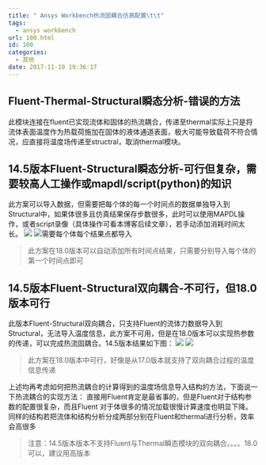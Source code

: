 ```yaml
---
title: " Ansys Workbench热流固耦合仿真配置\t\t"
tags:
  - ansys workbench
url: 100.html
id: 100
categories:
  - 其他
date: 2017-11-10 19:36:17
---
```


Fluent-Thermal-Structural瞬态分析-错误的方法
-----------------------------------

此模块连接在fluent已实现流体和固体的热流耦合，传递至thermal实际上只是将流体表面温度作为热载荷施加在固体的液体通道表面，极大可能导致载荷不符合情况，应直接将温度场传递至structral，取消thermal模块。

14.5版本Fluent-Structural瞬态分析-可行但复杂，需要较高人工操作或mapdl/script(python)的知识
------------------------------------------------------------------

此方案可以导入数据，但需要把每个体的每一个时间点的数据单独导入到Structural中，如果体很多且仿真结果保存步数很多，此时可以使用MAPDL操作，或者script录像（具体操作可看本博客后续文章），若手动添加消耗时间太长。 ![](http://wx3.sinaimg.cn/mw690/a8dbb8d6ly1fly4gcxwinj205508yq4n.jpg) ![需要每个体每个结果点都导入](http://wx3.sinaimg.cn/mw690/a8dbb8d6ly1fly4gcxwinj205508yq4n.jpg)

> 此方案在18.0版本可以自动添加所有时间点结果，只需要分别导入每个体的第一个时间点即可

14.5版本Fluent-Structural双向耦合-不可行，但18.0版本可行
-----------------------------------------

此版本Fluent-Structural双向耦合，只支持Fluent的流体力数据导入到Structural，无法导入温度信息，此方案不可用，但是在18.0版本可以实现热参数的传递，可以完成热流固耦合。14.5版本结果如下图： ![](http://wx4.sinaimg.cn/mw690/a8dbb8d6ly1fly4gdem3gj20fe04ot9n.jpg) ![](http://wx1.sinaimg.cn/mw690/a8dbb8d6ly1fly4gduvkjj205u093my8.jpg)

> 此方案在18.0版本中可行，好像是从17.0版本就支持了双向耦合过程的温度信息传递

上述均再考虑如何把热流耦合的计算得到的温度场信息导入结构的方法，下面说一下热流耦合的实现方法： 直接用Fluent肯定是最省事的，但是Fluent对于结构参数的配置很复杂，而且Fluent 对于体很多的情况加载很慢计算速度也明显下降。同样的结构若把流体和结构分析分成两部分别在Fluent和thermal进行分析，效率会高很多

> 注意：14.5版本版本不支持Fluent与Thermal瞬态模块的双向耦合。。。。18.0可以，建议用高版本